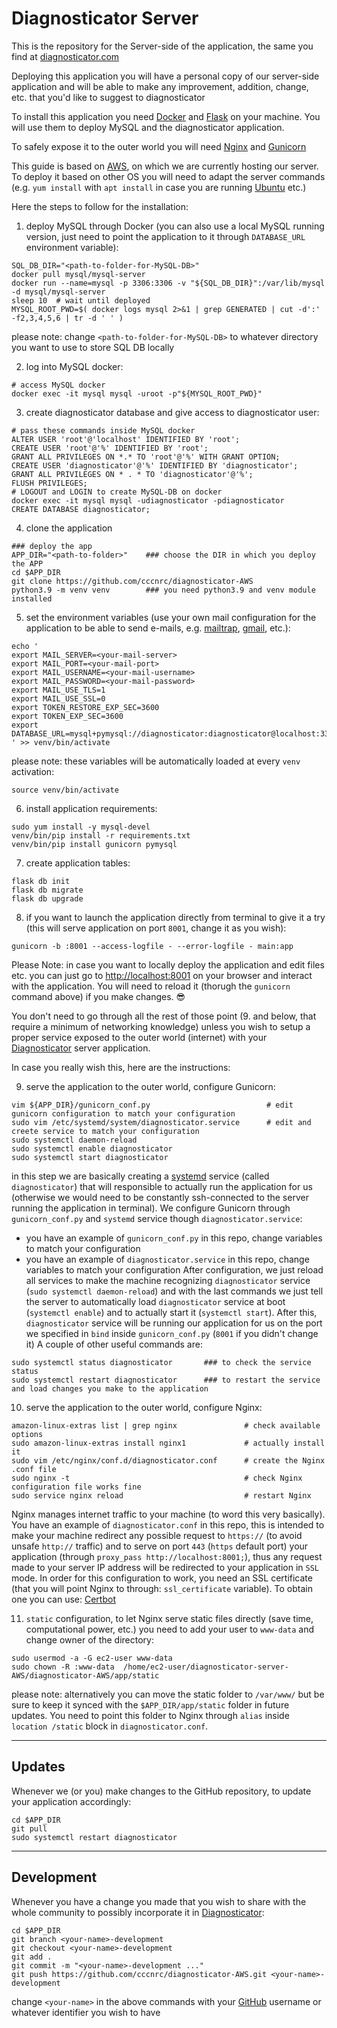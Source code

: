 # Diagnosticator Server

This is the repository for the Server-side of the application, the same you find at [diagnosticator.com](https://diagnosticator.com)

Deploying this application you will have a personal copy of our server-side application and will be able to make any improvement, addition, change, etc. that you'd like to suggest to diagnosticator

To install this application you need [Docker](https://www.docker.com/) and [Flask](https://flask.palletsprojects.com/en/2.0.x/) on your machine. You will use them to deploy MySQL and the diagnosticator application.

To safely expose it to the outer world you will need [Nginx](https://www.nginx.com/) and [Gunicorn](https://gunicorn.org/)

This guide is based on [AWS](https://aws.amazon.com/), on which we are currently hosting our server. To deploy it based on other OS you will need to adapt the server commands (e.g. `yum install` with `apt install` in case you are running [Ubuntu](https://ubuntu.com/) etc.)



Here the steps to follow for the installation:

1. deploy MySQL through Docker (you can also use a local MySQL running version, just need to point the application to it through `DATABASE_URL` environment variable):
```
SQL_DB_DIR="<path-to-folder-for-MySQL-DB>"
docker pull mysql/mysql-server
docker run --name=mysql -p 3306:3306 -v "${SQL_DB_DIR}":/var/lib/mysql -d mysql/mysql-server
sleep 10  # wait until deployed
MYSQL_ROOT_PWD=$( docker logs mysql 2>&1 | grep GENERATED | cut -d':' -f2,3,4,5,6 | tr -d ' ' )
```
please note: change `<path-to-folder-for-MySQL-DB>` to whatever directory you want to use to store SQL DB locally

2. log into MySQL docker:
```
# access MySQL docker
docker exec -it mysql mysql -uroot -p"${MYSQL_ROOT_PWD}"
```

3. create diagnosticator database and give access to diagnosticator user:
```
# pass these commands inside MySQL docker
ALTER USER 'root'@'localhost' IDENTIFIED BY 'root';
CREATE USER 'root'@'%' IDENTIFIED BY 'root';
GRANT ALL PRIVILEGES ON *.* TO 'root'@'%' WITH GRANT OPTION;
CREATE USER 'diagnosticator'@'%' IDENTIFIED BY 'diagnosticator';
GRANT ALL PRIVILEGES ON * . * TO 'diagnosticator'@'%';
FLUSH PRIVILEGES;
# LOGOUT and LOGIN to create MySQL-DB on docker
docker exec -it mysql mysql -udiagnosticator -pdiagnosticator
CREATE DATABASE diagnosticator;
```

4. clone the application
```
### deploy the app
APP_DIR="<path-to-folder>"    ### choose the DIR in which you deploy the APP
cd $APP_DIR
git clone https://github.com/cccnrc/diagnosticator-AWS
python3.9 -m venv venv        ### you need python3.9 and venv module installed
```

5. set the environment variables (use your own mail configuration for the application to be able to send e-mails, e.g. [mailtrap](https://mailtrap.io/blog/flask-email-sending/#:~:text=Email%20sending%20in%20Flask%2DMail,instance%20of%20a%20Mail%20class.&text=We'll%20need%20to%20set,from%20the%20other%20side!'), [gmail](https://overiq.com/flask-101/sending-email-in-flask/), etc.):
```
echo '
export MAIL_SERVER=<your-mail-server>
export MAIL_PORT=<your-mail-port>
export MAIL_USERNAME=<your-mail-username>
export MAIL_PASSWORD=<your-mail-password>
export MAIL_USE_TLS=1
export MAIL_USE_SSL=0
export TOKEN_RESTORE_EXP_SEC=3600
export TOKEN_EXP_SEC=3600
export DATABASE_URL=mysql+pymysql://diagnosticator:diagnosticator@localhost:3306/diagnosticator
' >> venv/bin/activate
```
please note: these variables will be automatically loaded at every `venv` activation:
```
source venv/bin/activate
```

6. install application requirements:
```
sudo yum install -y mysql-devel
venv/bin/pip install -r requirements.txt
venv/bin/pip install gunicorn pymysql
```

7. create application tables:
```
flask db init
flask db migrate
flask db upgrade
```

8. if you want to launch the application directly from terminal to give it a try (this will serve application on port `8001`, change it as you wish):
```
gunicorn -b :8001 --access-logfile - --error-logfile - main:app
```

Please Note: in case you want to locally deploy the application and edit files etc. you can just go to [http://localhost:8001](http://localhost:8001) on your browser and interact with the application. You will need to reload it (thorugh the `gunicorn` command above) if you make changes. :sunglasses:

You don't need to go through all the rest of those point (9. and below, that require a minimum of networking knowledge) unless you wish to setup a proper service exposed to the outer world (internet) with your [Diagnosticator](https://diagnosticator.com) server application.

In case you really wish this, here are the instructions:

9. serve the application to the outer world, configure Gunicorn:
```
vim ${APP_DIR}/gunicorn_conf.py                          # edit gunicorn configuration to match your configuration
sudo vim /etc/systemd/system/diagnosticator.service      # edit and creete service to match your configuration
sudo systemctl daemon-reload
sudo systemctl enable diagnosticator
sudo systemctl start diagnosticator
```
in this step we are basically creating a [systemd](https://access.redhat.com/documentation/en-us/red_hat_enterprise_linux/7/html/system_administrators_guide/chap-managing_services_with_systemd) service (called `diagnosticator`) that will responsible to actually run the application for us (otherwise we would need to be constantly ssh-connected to the server running the application in terminal). We configure Gunicorn through `gunicorn_conf.py` and `systemd` service though `diagnosticator.service`:
- you have an example of `gunicorn_conf.py` in this repo, change variables to match your configuration
- you have an example of `diagnosticator.service` in this repo, change variables to match your configuration
After configuration, we just reload all services to make the machine recognizing `diagnosticator` service (`sudo systemctl daemon-reload`) and with the last commands we just tell the server to automatically load `diagnosticator` service at boot (`systemctl enable`) and to actually start it (`systemctl start`).
After this, `diagnosticator` service will be running our application for us on the port we specified in `bind` inside `gunicorn_conf.py` (`8001` if you didn't change it)
A couple of other useful commands are:
```
sudo systemctl status diagnosticator       ### to check the service status
sudo systemctl restart diagnosticator      ### to restart the service and load changes you make to the application
```

10. serve the application to the outer world, configure Nginx:
```
amazon-linux-extras list | grep nginx               # check available options
sudo amazon-linux-extras install nginx1             # actually install it
sudo vim /etc/nginx/conf.d/diagnosticator.conf      # create the Nginx .conf file
sudo nginx -t                                       # check Nginx configuration file works fine
sudo service nginx reload                           # restart Nginx
```
Nginx manages internet traffic to your machine (to word this very basically). You have an example of `diagnosticator.conf` in this repo, this is intended to make your machine redirect any possible request to `https://` (to avoid unsafe `http://` traffic) and to serve on port `443` (`https` default port) your application (through `proxy_pass http://localhost:8001;`), thus any request made to your server IP address will be redirected to your application in `SSL` mode.
In order for this configuration to work, you need an SSL certificate (that you will point Nginx to through: `ssl_certificate` variable). To obtain one you can use: [Certbot](https://certbot.eff.org/)

11. `static` configuration, to let Nginx serve static files directly (save time, computational power, etc.) you need to add your user to `www-data` and change owner of the directory:
```
sudo usermod -a -G ec2-user www-data
sudo chown -R :www-data  /home/ec2-user/diagnosticator-server-AWS/diagnosticator-AWS/app/static
```
please note: alternatively you can move the static folder to `/var/www/` but be sure to keep it synced with the `$APP_DIR/app/static` folder in future updates. You need to point this folder to Nginx through `alias` inside `location /static` block in `diagnosticator.conf`.


---

## Updates

Whenever we (or you) make changes to the GitHub repository, to update your application accordingly:
```
cd $APP_DIR
git pull
sudo systemctl restart diagnosticator
```

---

## Development

Whenever you have a change you made that you wish to share with the whole community to possibly incorporate it in [Diagnosticator](https://diagnosticator.com):
```
cd $APP_DIR
git branch <your-name>-development
git checkout <your-name>-development
git add .
git commit -m "<your-name>-development ..."
git push https://github.com/cccnrc/diagnosticator-AWS.git <your-name>-development
```
change `<your-name>` in the above commands with your [GitHub](https://github.com/) username or whatever identifier you wish to have
